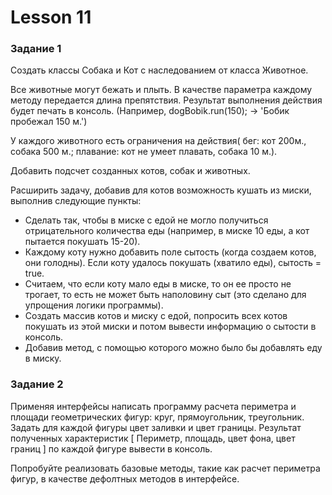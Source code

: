 # Lesson 11
### Задание 1

Создать классы Собака и Кот с наследованием от класса Животное.

Все животные могут бежать и плыть. В качестве параметра каждому методу передается длина препятствия. Результат выполнения действия будет печать в консоль. (Например, dogBobik.run(150); -> 'Бобик пробежал 150 м.')

У каждого животного есть ограничения на действия( бег: кот 200м., собака 500 м.; плавание: кот не умеет плавать, собака 10 м.).

Добавить подсчет созданных котов, собак и животных.

Расширить задачу, добавив для котов возможность кушать из миски, выполнив следующие пункты:

* Сделать так, чтобы в миске с едой не могло получиться отрицательного количества еды (например, в миске 10 еды, 
а кот пытается покушать 15-20).
* Каждому коту нужно добавить поле сытость (когда создаем котов, они голодны). Если коту удалось покушать 
(хватило еды), сытость  = true.
* Считаем, что если коту мало еды в миске, то он ее просто не трогает, то есть не может быть наполовину сыт 
(это сделано для упрощения логики программы).
* Создать массив котов и миску с едой, попросить всех котов покушать из этой миски и потом вывести 
информацию о сытости в консоль.
* Добавив метод, с помощью которого можно было бы добавлять еду в миску.

### Задание 2

Применяя интерфейсы написать программу расчета периметра и площади геометрических фигур:
круг, прямоугольник, треугольник.
Задать для каждой фигуры цвет заливки и цвет границы.
Результат полученных характеристик [ Периметр, площадь, цвет фона, цвет границ ] по каждой
фигуре вывести в консоль.

Попробуйте реализовать базовые методы, такие как расчет периметра фигур, в качестве дефолтных
методов в интерфейсе.